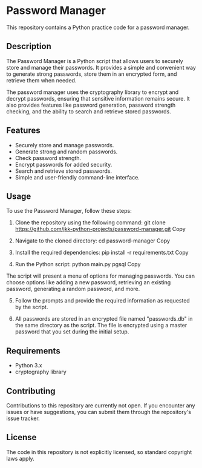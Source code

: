 # Password Manager

This repository contains a Python practice code for a password manager.

## Description

The Password Manager is a Python script that allows users to securely store and manage their passwords. It provides a simple and convenient way to generate strong passwords, store them in an encrypted form, and retrieve them when needed.

The password manager uses the cryptography library to encrypt and decrypt passwords, ensuring that sensitive information remains secure. It also provides features like password generation, password strength checking, and the ability to search and retrieve stored passwords.

## Features

- Securely store and manage passwords.
- Generate strong and random passwords.
- Check password strength.
- Encrypt passwords for added security.
- Search and retrieve stored passwords.
- Simple and user-friendly command-line interface.

## Usage

To use the Password Manager, follow these steps:

1. Clone the repository using the following command:
git clone https://github.com/jkk-python-projects/password-manager.git
Copy

2. Navigate to the cloned directory:
cd password-manager
Copy

3. Install the required dependencies:
pip install -r requirements.txt
Copy

4. Run the Python script:
python main.py
pgsql
Copy

The script will present a menu of options for managing passwords. You can choose options like adding a new password, retrieving an existing password, generating a random password, and more.

5. Follow the prompts and provide the required information as requested by the script.

6. All passwords are stored in an encrypted file named "passwords.db" in the same directory as the script. The file is encrypted using a master password that you set during the initial setup.

## Requirements

- Python 3.x
- cryptography library

## Contributing

Contributions to this repository are currently not open. If you encounter any issues or have suggestions, you can submit them through the repository's issue tracker.

## License

The code in this repository is not explicitly licensed, so standard copyright laws apply.
